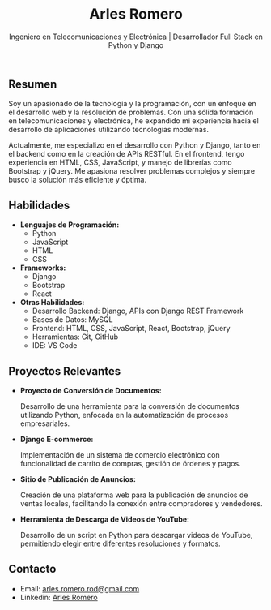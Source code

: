<!DOCTYPE html>
<html lang="es">

<head>
  <meta charset="UTF-8">
  <meta name="viewport" content="width=device-width, initial-scale=1.0">

  <!-- CSS -->
  <link rel="stylesheet" href="style.css">
</head>

<body>

  <!-- Cabecera -->
  <header>
    <h1>Arles Romero</h1>
    <p>Ingeniero en Telecomunicaciones y Electrónica | Desarrollador Full Stack en Python y Django</p>
  </header>

  <!-- Resumen -->
  <section class="resumen">
    <h2>Resumen</h2>
    <p>Soy un apasionado de la tecnología y la programación, con un enfoque en el desarrollo web y la resolución de problemas. Con una sólida formación en telecomunicaciones y electrónica, he expandido mi experiencia hacia el desarrollo de aplicaciones utilizando tecnologías modernas.</p>
    <p>Actualmente, me especializo en el desarrollo con Python y Django, tanto en el backend como en la creación de APIs RESTful. En el frontend, tengo experiencia en HTML, CSS, JavaScript, y manejo de librerías como Bootstrap y jQuery. Me apasiona resolver problemas complejos y siempre busco la solución más eficiente y óptima.</p>
  </section>

<!-- Habilidades -->
  <section class="habilidades">
    <h2>Habilidades</h2>
    <ul>
      <li>
        <strong>Lenguajes de Programación:</strong>
        <ul>
          <li>Python</li>
          <li>JavaScript</li>
          <li>HTML</li>
          <li>CSS</li>
        </ul>
      </li>
      <li>
        <strong>Frameworks:</strong>
        <ul>
          <li>Django</li>
          <li>Bootstrap</li>
          <li>React</li>
        </ul>
      </li>
      <li>
        <strong>Otras Habilidades:</strong>
        <ul>
          <li>Desarrollo Backend: Django, APIs con Django REST Framework</li>
          <li>Bases de Datos: MySQL</li>
          <li>Frontend: HTML, CSS, JavaScript, React, Bootstrap, jQuery</li>
          <li>Herramientas: Git, GitHub</li>
          <li>IDE: VS Code</li>
        </ul>
      </li>
    </ul>
  </section>

  <!-- Proyectos -->
  <section class="proyectos">
    <h2>Proyectos Relevantes</h2>
    <ul>
      <li>
        <strong>Proyecto de Conversión de Documentos:</strong>
        <p>Desarrollo de una herramienta para la conversión de documentos utilizando Python, enfocada en la automatización de procesos empresariales.</p>
      </li>
      <li>
        <strong>Django E-commerce:</strong>
        <p>Implementación de un sistema de comercio electrónico con funcionalidad de carrito de compras, gestión de órdenes y pagos.</p>
      </li>
      <li>
        <strong>Sitio de Publicación de Anuncios:</strong>
        <p>Creación de una plataforma web para la publicación de anuncios de ventas locales, facilitando la conexión entre compradores y vendedores.</p>
      </li>
      <li>
        <strong>Herramienta de Descarga de Videos de YouTube:</strong>
        <p>Desarrollo de un script en Python para descargar videos de YouTube, permitiendo elegir entre diferentes resoluciones y formatos.</p>
      </li>
    </ul>
  </section>

  <!-- Contacto -->
  <section class="contacto">
    <h2>Contacto</h2>
    <ul>
      <li>Email: <a href="mailto:arles.romero.rod@gmail.com">arles.romero.rod@gmail.com</a></li>
      <li>Linkedin: <a href="https://www.linkedin.com/in/arles-romero-rodr%C3%ADguez-a63959171/">Arles Romero</a></li>
    </ul>
  </section>

</body>

</html>
